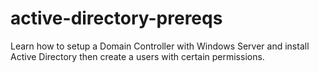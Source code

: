 # active-directory-prereqs
Learn how to setup a Domain Controller with Windows Server and install Active Directory then create a users with certain permissions.
